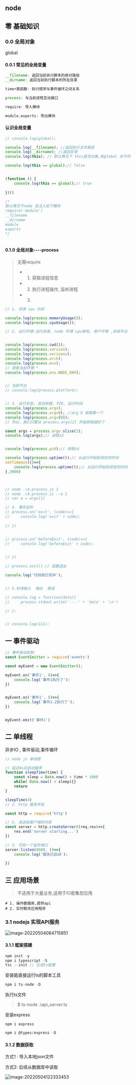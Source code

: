 ## node

## 零 基础知识

### 0.0 全局对象

global

#### 0.0.1 常见的全局变量

``` js
__filename: 返回当前执行脚本的绝对路径
__dirname: 返回当前执行脚本的所在目录

timer类函数: 执行顺序与事件循环之间关系

process: 与当前进程互动接口

require: 导入模块

module,exports: 导出模块
```

#### 认识全局变量

``` js
// console.log(global);

console.log(__filename); //返回执行文件路径
console.log(__dirname); //返回目录
console.log(this); // 默认情况下 this是空对象,和global 并不同

console.log(this == global);// false


(function () {
    console.log(this == global);// true
    
})()

/* 
默认情况下node 会注入如下模块
require('module')
__filename
__dirname
module
exports
*/



```

#### 0.1.0 全局对象----process

> 无需require
>
> + 1. 获取进程信息
> + 2. 执行进程操作, 监听进程
> + 3. 

``` js
// 1. 资源 cpu 内存

console.log(process.memoryUsage());
console.log(process.cpuUsage());

// 2. 运行环境:运行目录, node 环境 cpu架构, 用户环境 ,系统平台


console.log(process.cwd());
console.log(process.version);
console.log(process.versions);
console.log(process.arch);
console.log(process.env);
// 获取当前环境 * 
console.log(process.env.NODE_ENV);


// 当前平台
// console.log(process.platform);


// 3. 运行状态: 启动参数, PID, 运行时间
console.log(process.argv);
console.log(process.argv0); //arg 0 获取第一个
console.log(process.argv[0]); 
// 所以，我们只要从 process.argv[2] 开始获取就好了

const args = process.argv.slice(2);
console.log(args);// 进程id


console.log(process.pid);// 进程id

console.log(process.uptime());// 从运行开始到现在的时间
setTimeout(()=>{
    console.log(process.uptime());// 从运行开始到现在的时间
},3000)



// node .\4.process.js 1
// node .\4.process.js --a 1 
// var a = args[1]

// 4. 事件监听
// process.on('exit', (code)=>{
//     console.log('exit' + code);
    
// })


// process.on('beforeExit', (code)=>{
//     console.log('beforeExit' + code);

    
// })

// process.exit() // 函数退出

console.log('代码执行完毕');


// 5.标准输入  输出  错误

// console.log = function(data){
//     process.stdout.write('----' + 'data' + '\n')

// };


// console.log(111);

```







## 一 事件驱动

``` js
// 事件驱动机制
const EventEmitter = require('events')

const myEvent = new EventEmitter();    

myEvent.on('事件1', ()=>{
    console.log('事件1执行了');
})


myEvent.on('事件1', ()=>{
    console.log('事件1-2执行了');
})


myEvent.emit('事件1')
```

## 二 单线程

异步IO , 事件驱动,事件循环

``` js
// node js 单线程

// 延迟4s后启动服务
function sleepTime(time) {
    const sleep = Date.now() + time * 1000
    while( Date.now() < sleep){}
    return 
}

sleepTime(4)
// 1. http 服务开启

const http = require('http') 

// 2. 发送给客户端的内容
const server = http.createServer((req,res)=>{
    res.end('server starting...')
})

// 3. 开启一个监听端口
server.listen(8080, ()=>{
    console.log('服务已启动');
    
})
```

## 三 应用场景

> 不适用于大量业务,适用于IO密集型应用

``` 
# 1. 操作数据库,提供api
# 2. 实时聊天应用程序

```

### 3.1 nodejs 实现API服务

![image-20220504084715851](node.assets/image-20220504084715851.png)



#### 3.1.1 框架搭建

```js 
npm init -y
npm i typescript -S
tsc --init // 生成ts配置

```

安装能直接运行ts的脚本工具

```js
npm i ts-node -D
```

执行ts文件

> $  ts-node .\api_server.ts

安装express

``` 
npm i express
```



```js
npm i @types/express -D
```



#### 3.1.2 数据获取

方式1 : 导入本地json文件

方式2: 后续从数据库中读取







![image-20220504122333453](node.assets/image-20220504122333453.png)







